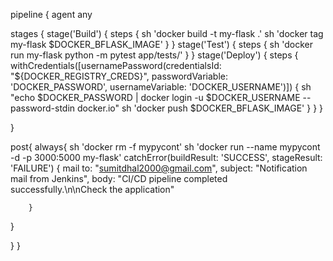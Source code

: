 pipeline {
  agent any

  stages {
    stage('Build') {
      steps {
        sh 'docker build -t my-flask .'
        sh 'docker tag my-flask $DOCKER_BFLASK_IMAGE'
      }
    }
    stage('Test') {
      steps {
        sh 'docker run my-flask python -m pytest app/tests/'
      }
    }
    stage('Deploy') {
      steps {
        withCredentials([usernamePassword(credentialsId: "${DOCKER_REGISTRY_CREDS}", passwordVariable: 'DOCKER_PASSWORD', usernameVariable: 'DOCKER_USERNAME')]) {
          sh "echo \$DOCKER_PASSWORD | docker login -u \$DOCKER_USERNAME --password-stdin docker.io"
          sh 'docker push $DOCKER_BFLASK_IMAGE'
        }
      }
    }
    
  }

post{
      always{
            sh 'docker rm -f mypycont'
            sh 'docker run --name mypycont -d -p 3000:5000 my-flask'
            catchError(buildResult: 'SUCCESS', stageResult: 'FAILURE') {
            mail  to: "sumitdhal2000@gmail.com",
                  subject: "Notification mail from Jenkins",
                  body: "CI/CD pipeline completed successfully.\n\nCheck the application"
                
                
        }
}

}
}

             
              
  

                 
    
  
    

  




             
              
  

                 
    
  
    

  
